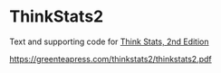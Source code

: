ThinkStats2
===========

Text and supporting code for [Think Stats, 2nd Edition](http://greenteapress.com/thinkstats2/index.html)

https://greenteapress.com/thinkstats2/thinkstats2.pdf
